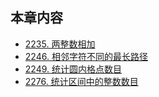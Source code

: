 ## 本章内容

- [2235. 两整数相加](https://github.com/ITCharge/AlgoNote/tree/main/docs/solutions/2200-2299/add-two-integers.md)
- [2246. 相邻字符不同的最长路径](https://github.com/ITCharge/AlgoNote/tree/main/docs/solutions/2200-2299/longest-path-with-different-adjacent-characters.md)
- [2249. 统计圆内格点数目](https://github.com/ITCharge/AlgoNote/tree/main/docs/solutions/2200-2299/count-lattice-points-inside-a-circle.md)
- [2276. 统计区间中的整数数目](https://github.com/ITCharge/AlgoNote/tree/main/docs/solutions/2200-2299/count-integers-in-intervals.md)
